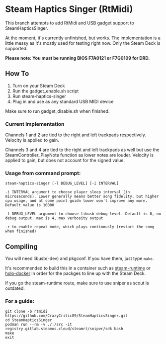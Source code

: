 # Steam Haptics Singer (RtMidi)

This branch attempts to add RtMidi and USB gadget support to SteamHapticsSinger. 

At the moment, it's currently unfinished, but works. The implementation is a little messy as it's mostly used for testing right now. Only the Steam Deck is supported.

**Please note: You must be running BIOS F7A0121 or F7G0109 for DRD.**

## How To

1. Turn on your Steam Deck
2. Run the gadget_enable.sh script
3. Run steam-haptics-singer
4. Plug in and use as any standard USB MIDI device

Make sure to run gadget_disable.sh when finished.

### Current Implementation

Channels 1 and 2 are tied to the right and left trackpads respectively. Velocity is applied to gain.

Channels 3 and 4 are tied to the right and left trackpads as well but use the SteamController_PlayNote function as lower notes are louder. Velocity is applied to gain, but does not account for the signed value.

### Usage from command prompt:
	steam-haptics-singer [-l DEBUG_LEVEL] [-i INTERVAL]

	-i INTERVAL argument to choose player sleep interval (in microseconds). Lower generally means better song fidelity, but higher cpu usage, and at some point goidn lower won't improve any more. Default value is 10000

	-l DEBUG_LEVEL argument to choose libusb debug level. Default is 0, no debug output. max is 4, max verbosity output
	
	-r to enable repeat mode, which plays continously (restart the song when finished)

## Compiling

You will need libusb(-dev) and pkgconf. If you have them, just type `make`.

It's recommended to build this in a container such as [steam-runtime](https://github.com/ValveSoftware/steam-runtime?tab=readme-ov-file#building-in-the-runtime) or [holo-docker](https://github.com/SteamDeckHomebrew/holo-docker) in order for the packges to line up with the Steam Deck.

If you go the steam-runtime route, make sure to use sniper as scout is outdated.

### For a guide:
	git clone -b rtmidi https://github.com/CrazyCritic89/SteamHapticsSinger.git
	cd SteamHapticsSinger
	podman run --rm -v ./:/src -it registry.gitlab.steamos.cloud/steamrt/sniper/sdk bash
	make
	exit
